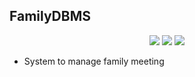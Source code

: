 ## FamilyDBMS

<p align="center">
    <a href="https://github.com/idrice24/FamilyDBMS/issues/" title="Open Issues"><img src="https://img.shields.io/github/issues/idrice24/FamilyDBMS?style=flat-square "></a>
<a href="https://app.circleci.com/pipelines/github/idrice24/FamilyDBM.svg" title="Circleci"><img src="https://img.shields.io/circleci/build/github/idrice24/FamilyDBM?color=green&logo=red&style=flat-square?style=flat-square"></a>
	<a href="https://github.com/idrice24/FamilyDBM.svg" title="License"><img src="https://img.shields.io/github/license/idrice24/FamilyDBM?style=flat-square"></a>
</p>

- System to manage family meeting 


